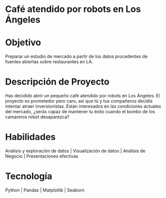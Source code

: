 # Café atendido por robots en Los Ángeles

# Objetivo
Preparar un estudio de mercado a partir de los datos procedentes de fuentes abiertas sobre restaurantes en LA.

# Descripción de Proyecto
Has decidido abrir un pequeño café atendido por robots en Los Ángeles. El proyecto es prometedor pero caro, así que tú y tus compañeros decidís intentar atraer inversionistas. Están interesados en las condiciones actuales del mercado, ¿serás capaz de mantener tu éxito cuando el bombo de los camareros robot desaparezca?

# Habilidades
Análisis y exploración de datos | Visualización de datos | Análisis de Negocio | Presentaciones efectivas

# Tecnología
Python | Pandas | Matplotlib | Seaborn

